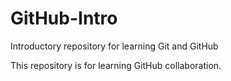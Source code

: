 # GitHub-Intro
Introductory repository for learning Git and GitHub

This repository is for learning GitHub collaboration.


